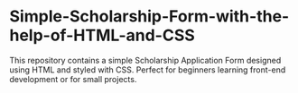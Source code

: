 # Simple-Scholarship-Form-with-the-help-of-HTML-and-CSS
This repository contains a simple Scholarship Application Form designed using HTML and styled with CSS. Perfect for beginners learning front-end development or for small projects.
